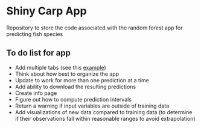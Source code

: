 
# Shiny Carp App

Repository to store the code associated with the random forest app for
predicting fish species

## To do list for app

  - Add multiple tabs (see this
    [example](https://shiny.rstudio.com/gallery/soil-profiles.html))
  - Think about how best to organize the app
  - Update to work for more than one prediction at a time
  - Add ability to download the resulting predictions
  - Create info page
  - Figure out how to compute prediction intervals
  - Return a warning if input variables are outside of training data
  - Add visualizations of new data compared to training data (to
    determine if their observations fall within reasonable ranges to
    avoid extrapolation)

